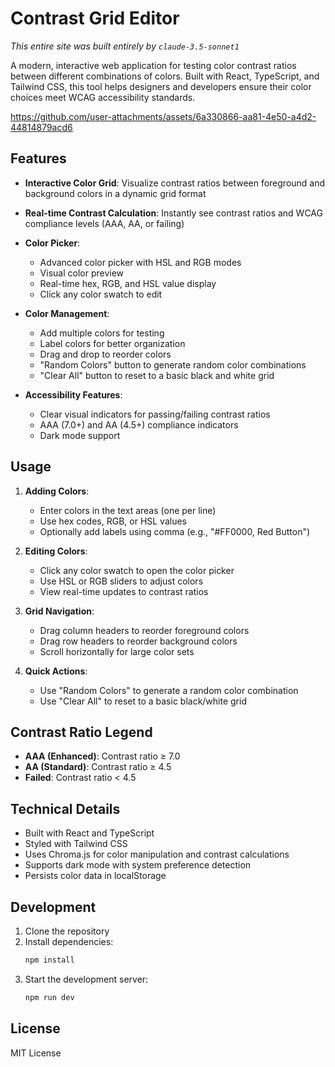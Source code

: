 # Contrast Grid Editor

_This entire site was built entirely by `claude-3.5-sonnet1`_

A modern, interactive web application for testing color contrast ratios between different combinations of colors. Built with React, TypeScript, and Tailwind CSS, this tool helps designers and developers ensure their color choices meet WCAG accessibility standards.

https://github.com/user-attachments/assets/6a330866-aa81-4e50-a4d2-44814879acd6

## Features

- **Interactive Color Grid**: Visualize contrast ratios between foreground and background colors in a dynamic grid format
- **Real-time Contrast Calculation**: Instantly see contrast ratios and WCAG compliance levels (AAA, AA, or failing)
- **Color Picker**:
  - Advanced color picker with HSL and RGB modes
  - Visual color preview
  - Real-time hex, RGB, and HSL value display
  - Click any color swatch to edit

- **Color Management**:
  - Add multiple colors for testing
  - Label colors for better organization
  - Drag and drop to reorder colors
  - "Random Colors" button to generate random color combinations
  - "Clear All" button to reset to a basic black and white grid

- **Accessibility Features**:
  - Clear visual indicators for passing/failing contrast ratios
  - AAA (7.0+) and AA (4.5+) compliance indicators
  - Dark mode support

## Usage

1. **Adding Colors**:
   - Enter colors in the text areas (one per line)
   - Use hex codes, RGB, or HSL values
   - Optionally add labels using comma (e.g., "#FF0000, Red Button")

2. **Editing Colors**:
   - Click any color swatch to open the color picker
   - Use HSL or RGB sliders to adjust colors
   - View real-time updates to contrast ratios

3. **Grid Navigation**:
   - Drag column headers to reorder foreground colors
   - Drag row headers to reorder background colors
   - Scroll horizontally for large color sets

4. **Quick Actions**:
   - Use "Random Colors" to generate a random color combination
   - Use "Clear All" to reset to a basic black/white grid

## Contrast Ratio Legend

- **AAA (Enhanced)**: Contrast ratio ≥ 7.0
- **AA (Standard)**: Contrast ratio ≥ 4.5
- **Failed**: Contrast ratio < 4.5

## Technical Details

- Built with React and TypeScript
- Styled with Tailwind CSS
- Uses Chroma.js for color manipulation and contrast calculations
- Supports dark mode with system preference detection
- Persists color data in localStorage

## Development

1. Clone the repository
2. Install dependencies:
   ```bash
   npm install
   ```
3. Start the development server:
   ```bash
   npm run dev
   ```

## License

MIT License
